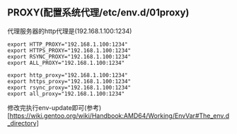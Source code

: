 ## PROXY(配置系统代理/etc/env.d/01proxy)

代理服务器的http代理是(192.168.1.100:1234)

	export HTTP_PROXY="192.168.1.100:1234"
	export HTTPS_PROXY="192.168.1.100:1234"
	export RSYNC_PROXY="192.168.1.100:1234"
	export ALL_PROXY="192.168.1.100:1234"

	export http_proxy="192.168.1.100:1234"
	export https_proxy="192.168.1.100:1234"
	export rsync_proxy="192.168.1.100:1234"
	export all_proxy="192.168.1.100:1234"

修改完执行env-update即可(参考)[https://wiki.gentoo.org/wiki/Handbook:AMD64/Working/EnvVar#The_env.d_directory]

